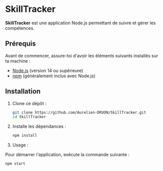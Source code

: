 # SkillTracker

**SkillTracker** est une application Node.js permettant de suivre et gérer les compétences.

## Prérequis

Avant de commencer, assure-toi d'avoir les éléments suivants installés sur ta machine :

- [Node.js](https://nodejs.org/) (version 14 ou supérieure)
- [npm](https://www.npmjs.com/) (généralement inclus avec Node.js)

## Installation

1. Clone ce dépôt :

   ```bash
   git clone https://github.com/Aurelien-DRUON/SkillTracker.git
   cd SkillTracker

2. Installe les dépendances :

   ```bash
   npm install

3. Usage :

Pour démarrer l'application, exécute la commande suivante :
  ```bash
  npm start
